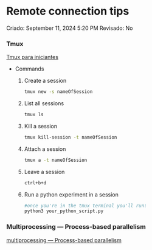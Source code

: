 # Remote connection tips

Criado: September 11, 2024 5:20 PM
Revisado: No

### Tmux

[Tmux para iniciantes](https://dev.to/collabcode/tmux-para-iniciantes-4kg8)

- Commands
    1. Create a session
        
        ```bash
        tmux new -s nameOfSession
        ```
        
    2. List all sessions
        
        ```bash
        tmux ls
        ```
        
    3. Kill a session
        
        ```bash
        tmux kill-session -t nameOfSession
        ```
        
    4. Attach a session
        
        ```bash
        tmux a -t nameOfSession
        ```
        
    5. Leave a session
        
        ```bash
        ctrl+b+d
        ```
        
    6. Run a python experiment in a session
        
        ```bash
        #once you're in the tmux terminal you'll run:
        python3 your_python_script.py
        ```
        

### **Multiprocessing — Process-based parallelism**

[multiprocessing — Process-based parallelism](https://docs.python.org/3/library/multiprocessing.html#multiprocessing.pool.Pool)